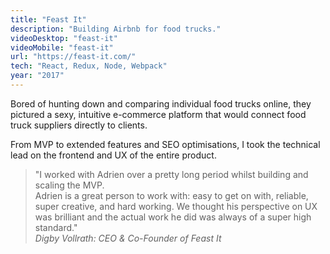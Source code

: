 ```yaml
---
title: "Feast It"
description: "Building Airbnb for food trucks."
videoDesktop: "feast-it"
videoMobile: "feast-it"
url: "https://feast-it.com/"
tech: "React, Redux, Node, Webpack"
year: "2017"
---
```


Bored of hunting down and comparing individual food trucks online, they pictured a sexy, intuitive e-commerce platform that would connect food truck suppliers directly to clients.

From MVP to extended features and SEO optimisations, I took the technical lead on the frontend and UX of the entire product.

> "I worked with Adrien over a pretty long period whilst building and scaling the MVP.<br/>
> Adrien is a great person to work with: easy to get on with, reliable, super creative, and hard working. We thought his perspective on UX was brilliant and the actual work he did was always of a super high standard."<br/> _Digby Vollrath: CEO & Co-Founder of Feast It_
